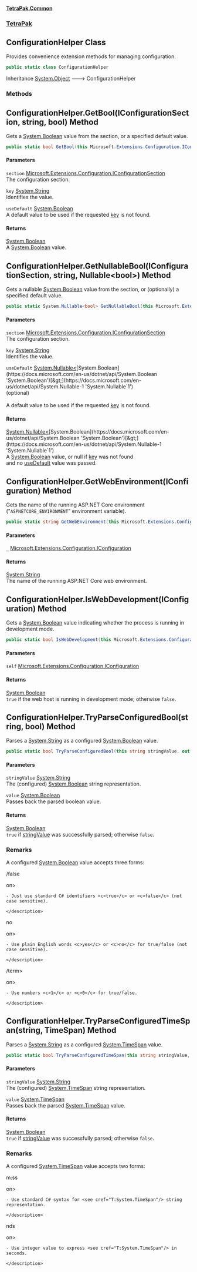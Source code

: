 #### [TetraPak.Common](index.md 'index')
### [TetraPak](TetraPak.md 'TetraPak')
## ConfigurationHelper Class
Provides convenience extension methods for managing configuration.   
```csharp
public static class ConfigurationHelper
```

Inheritance [System.Object](https://docs.microsoft.com/en-us/dotnet/api/System.Object 'System.Object') &#129106; ConfigurationHelper  
### Methods
<a name='TetraPak_ConfigurationHelper_GetBool(Microsoft_Extensions_Configuration_IConfigurationSection_string_bool)'></a>
## ConfigurationHelper.GetBool(IConfigurationSection, string, bool) Method
Gets a [System.Boolean](https://docs.microsoft.com/en-us/dotnet/api/System.Boolean 'System.Boolean') value from the section, or a specified default value.  
```csharp
public static bool GetBool(this Microsoft.Extensions.Configuration.IConfigurationSection section, string key, bool useDefault);
```
#### Parameters
<a name='TetraPak_ConfigurationHelper_GetBool(Microsoft_Extensions_Configuration_IConfigurationSection_string_bool)_section'></a>
`section` [Microsoft.Extensions.Configuration.IConfigurationSection](https://docs.microsoft.com/en-us/dotnet/api/Microsoft.Extensions.Configuration.IConfigurationSection 'Microsoft.Extensions.Configuration.IConfigurationSection')  
The configuration section.  
  
<a name='TetraPak_ConfigurationHelper_GetBool(Microsoft_Extensions_Configuration_IConfigurationSection_string_bool)_key'></a>
`key` [System.String](https://docs.microsoft.com/en-us/dotnet/api/System.String 'System.String')  
Identifies the value.  
  
<a name='TetraPak_ConfigurationHelper_GetBool(Microsoft_Extensions_Configuration_IConfigurationSection_string_bool)_useDefault'></a>
`useDefault` [System.Boolean](https://docs.microsoft.com/en-us/dotnet/api/System.Boolean 'System.Boolean')  
A default value to be used if the requested [key](TetraPak_ConfigurationHelper.md#TetraPak_ConfigurationHelper_GetBool(Microsoft_Extensions_Configuration_IConfigurationSection_string_bool)_key 'TetraPak.ConfigurationHelper.GetBool(Microsoft.Extensions.Configuration.IConfigurationSection, string, bool).key') is not found.  
  
#### Returns
[System.Boolean](https://docs.microsoft.com/en-us/dotnet/api/System.Boolean 'System.Boolean')  
A [System.Boolean](https://docs.microsoft.com/en-us/dotnet/api/System.Boolean 'System.Boolean') value.  
  
<a name='TetraPak_ConfigurationHelper_GetNullableBool(Microsoft_Extensions_Configuration_IConfigurationSection_string_System_Nullable_bool_)'></a>
## ConfigurationHelper.GetNullableBool(IConfigurationSection, string, Nullable&lt;bool&gt;) Method
Gets a nullable [System.Boolean](https://docs.microsoft.com/en-us/dotnet/api/System.Boolean 'System.Boolean') value from the section, or (optionally) a specified default value.  
```csharp
public static System.Nullable<bool> GetNullableBool(this Microsoft.Extensions.Configuration.IConfigurationSection section, string key, System.Nullable<bool> useDefault=null);
```
#### Parameters
<a name='TetraPak_ConfigurationHelper_GetNullableBool(Microsoft_Extensions_Configuration_IConfigurationSection_string_System_Nullable_bool_)_section'></a>
`section` [Microsoft.Extensions.Configuration.IConfigurationSection](https://docs.microsoft.com/en-us/dotnet/api/Microsoft.Extensions.Configuration.IConfigurationSection 'Microsoft.Extensions.Configuration.IConfigurationSection')  
The configuration section.  
  
<a name='TetraPak_ConfigurationHelper_GetNullableBool(Microsoft_Extensions_Configuration_IConfigurationSection_string_System_Nullable_bool_)_key'></a>
`key` [System.String](https://docs.microsoft.com/en-us/dotnet/api/System.String 'System.String')  
Identifies the value.  
  
<a name='TetraPak_ConfigurationHelper_GetNullableBool(Microsoft_Extensions_Configuration_IConfigurationSection_string_System_Nullable_bool_)_useDefault'></a>
`useDefault` [System.Nullable&lt;](https://docs.microsoft.com/en-us/dotnet/api/System.Nullable-1 'System.Nullable`1')[System.Boolean](https://docs.microsoft.com/en-us/dotnet/api/System.Boolean 'System.Boolean')[&gt;](https://docs.microsoft.com/en-us/dotnet/api/System.Nullable-1 'System.Nullable`1')  
(optional)<br/>  
A default value to be used if the requested [key](TetraPak_ConfigurationHelper.md#TetraPak_ConfigurationHelper_GetNullableBool(Microsoft_Extensions_Configuration_IConfigurationSection_string_System_Nullable_bool_)_key 'TetraPak.ConfigurationHelper.GetNullableBool(Microsoft.Extensions.Configuration.IConfigurationSection, string, System.Nullable&lt;bool&gt;).key') is not found.  
  
#### Returns
[System.Nullable&lt;](https://docs.microsoft.com/en-us/dotnet/api/System.Nullable-1 'System.Nullable`1')[System.Boolean](https://docs.microsoft.com/en-us/dotnet/api/System.Boolean 'System.Boolean')[&gt;](https://docs.microsoft.com/en-us/dotnet/api/System.Nullable-1 'System.Nullable`1')  
A [System.Boolean](https://docs.microsoft.com/en-us/dotnet/api/System.Boolean 'System.Boolean') value, or null if [key](TetraPak_ConfigurationHelper.md#TetraPak_ConfigurationHelper_GetNullableBool(Microsoft_Extensions_Configuration_IConfigurationSection_string_System_Nullable_bool_)_key 'TetraPak.ConfigurationHelper.GetNullableBool(Microsoft.Extensions.Configuration.IConfigurationSection, string, System.Nullable&lt;bool&gt;).key') was not found  
and no [useDefault](TetraPak_ConfigurationHelper.md#TetraPak_ConfigurationHelper_GetNullableBool(Microsoft_Extensions_Configuration_IConfigurationSection_string_System_Nullable_bool_)_useDefault 'TetraPak.ConfigurationHelper.GetNullableBool(Microsoft.Extensions.Configuration.IConfigurationSection, string, System.Nullable&lt;bool&gt;).useDefault') value was passed.  
  
<a name='TetraPak_ConfigurationHelper_GetWebEnvironment(Microsoft_Extensions_Configuration_IConfiguration)'></a>
## ConfigurationHelper.GetWebEnvironment(IConfiguration) Method
Gets the name of the running ASP.NET Core environment  
("`ASPNETCORE_ENVIRONMENT`" environment variable).   
```csharp
public static string GetWebEnvironment(this Microsoft.Extensions.Configuration.IConfiguration _);
```
#### Parameters
<a name='TetraPak_ConfigurationHelper_GetWebEnvironment(Microsoft_Extensions_Configuration_IConfiguration)__'></a>
`_` [Microsoft.Extensions.Configuration.IConfiguration](https://docs.microsoft.com/en-us/dotnet/api/Microsoft.Extensions.Configuration.IConfiguration 'Microsoft.Extensions.Configuration.IConfiguration')  
  
#### Returns
[System.String](https://docs.microsoft.com/en-us/dotnet/api/System.String 'System.String')  
The name of the running ASP.NET Core web environment.  
  
<a name='TetraPak_ConfigurationHelper_IsWebDevelopment(Microsoft_Extensions_Configuration_IConfiguration)'></a>
## ConfigurationHelper.IsWebDevelopment(IConfiguration) Method
Gets a [System.Boolean](https://docs.microsoft.com/en-us/dotnet/api/System.Boolean 'System.Boolean') value indicating whether the process is running in development mode.  
```csharp
public static bool IsWebDevelopment(this Microsoft.Extensions.Configuration.IConfiguration self);
```
#### Parameters
<a name='TetraPak_ConfigurationHelper_IsWebDevelopment(Microsoft_Extensions_Configuration_IConfiguration)_self'></a>
`self` [Microsoft.Extensions.Configuration.IConfiguration](https://docs.microsoft.com/en-us/dotnet/api/Microsoft.Extensions.Configuration.IConfiguration 'Microsoft.Extensions.Configuration.IConfiguration')  
  
#### Returns
[System.Boolean](https://docs.microsoft.com/en-us/dotnet/api/System.Boolean 'System.Boolean')  
`true` if the web host is running in development mode; otherwise `false`.   
            
  
<a name='TetraPak_ConfigurationHelper_TryParseConfiguredBool(string_bool)'></a>
## ConfigurationHelper.TryParseConfiguredBool(string, bool) Method
Parses a [System.String](https://docs.microsoft.com/en-us/dotnet/api/System.String 'System.String') as a configured [System.Boolean](https://docs.microsoft.com/en-us/dotnet/api/System.Boolean 'System.Boolean') value.   
```csharp
public static bool TryParseConfiguredBool(this string stringValue, out bool value);
```
#### Parameters
<a name='TetraPak_ConfigurationHelper_TryParseConfiguredBool(string_bool)_stringValue'></a>
`stringValue` [System.String](https://docs.microsoft.com/en-us/dotnet/api/System.String 'System.String')  
The (configured) [System.Boolean](https://docs.microsoft.com/en-us/dotnet/api/System.Boolean 'System.Boolean') string representation.  
  
<a name='TetraPak_ConfigurationHelper_TryParseConfiguredBool(string_bool)_value'></a>
`value` [System.Boolean](https://docs.microsoft.com/en-us/dotnet/api/System.Boolean 'System.Boolean')  
Passes back the parsed boolean value.  
  
#### Returns
[System.Boolean](https://docs.microsoft.com/en-us/dotnet/api/System.Boolean 'System.Boolean')  
`true` if [stringValue](TetraPak_ConfigurationHelper.md#TetraPak_ConfigurationHelper_TryParseConfiguredBool(string_bool)_stringValue 'TetraPak.ConfigurationHelper.TryParseConfiguredBool(string, bool).stringValue') was successfully parsed; otherwise `false`.  
            
### Remarks
A configured [System.Boolean](https://docs.microsoft.com/en-us/dotnet/api/System.Boolean 'System.Boolean') value accepts three forms:  
<list type="bullet">  
  
/false</term>  
on>  
    - Just use standard C# identifiers <c>true</c> or <c>false</c> (not case sensitive).  
    </description>  
  
  
no</term>  
on>  
    - Use plain English words <c>yes</c> or <c>no</c> for true/false (not case sensitive).  
    </description>  
  
  
/term>  
on>  
    - Use numbers <c>1</c> or <c>0</c> for true/false.  
    </description>  
  
  
<a name='TetraPak_ConfigurationHelper_TryParseConfiguredTimeSpan(string_System_TimeSpan)'></a>
## ConfigurationHelper.TryParseConfiguredTimeSpan(string, TimeSpan) Method
Parses a [System.String](https://docs.microsoft.com/en-us/dotnet/api/System.String 'System.String') as a configured [System.TimeSpan](https://docs.microsoft.com/en-us/dotnet/api/System.TimeSpan 'System.TimeSpan') value.   
```csharp
public static bool TryParseConfiguredTimeSpan(this string stringValue, out System.TimeSpan value);
```
#### Parameters
<a name='TetraPak_ConfigurationHelper_TryParseConfiguredTimeSpan(string_System_TimeSpan)_stringValue'></a>
`stringValue` [System.String](https://docs.microsoft.com/en-us/dotnet/api/System.String 'System.String')  
The (configured) [System.TimeSpan](https://docs.microsoft.com/en-us/dotnet/api/System.TimeSpan 'System.TimeSpan') string representation.  
  
<a name='TetraPak_ConfigurationHelper_TryParseConfiguredTimeSpan(string_System_TimeSpan)_value'></a>
`value` [System.TimeSpan](https://docs.microsoft.com/en-us/dotnet/api/System.TimeSpan 'System.TimeSpan')  
Passes back the parsed [System.TimeSpan](https://docs.microsoft.com/en-us/dotnet/api/System.TimeSpan 'System.TimeSpan') value.  
  
#### Returns
[System.Boolean](https://docs.microsoft.com/en-us/dotnet/api/System.Boolean 'System.Boolean')  
`true` if [stringValue](TetraPak_ConfigurationHelper.md#TetraPak_ConfigurationHelper_TryParseConfiguredTimeSpan(string_System_TimeSpan)_stringValue 'TetraPak.ConfigurationHelper.TryParseConfiguredTimeSpan(string, System.TimeSpan).stringValue') was successfully parsed; otherwise `false`.  
            
### Remarks
A configured [System.TimeSpan](https://docs.microsoft.com/en-us/dotnet/api/System.TimeSpan 'System.TimeSpan') value accepts two forms:  
<list type="bullet">  
  
m:ss</term>  
on>  
    - Use standard C# syntax for <see cref="T:System.TimeSpan"/> string representation.  
    </description>  
  
  
nds</term>  
on>  
    - Use integer value to express <see cref="T:System.TimeSpan"/> in seconds.  
    </description>  
  
  
